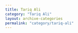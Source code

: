 ```yaml
---
title: Tariq Ali
category: "Tariq Ali"
layout: archive-categories
permalink: "category/tariq-ali"
---
```

